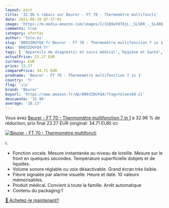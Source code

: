 ```yaml
---
layout: post
title: '32.96 % rabais sur Beurer - FT 70 - Thermomètre multifoncti'
date: 2021-08-10 07:37:01
image: 'https://m.media-amazon.com/images/I/31Q9aY078jL._SL500_._SL400_.jpg'
comments: true
category: ofertas
author: 'tole.es'
slug: 'B003ZDUYQ4-fr Beurer - FT 70 - Thermomètre multifonction 7 in 1'
sku: 'B003ZDUYQ4-fr'
tags: [ 'Appareils de diagnostic et suivi médical','Hygiène et Santé','Matériel et fournitures médicales','Thermomètres médicaux et accessoires','beurer', ]
actualPrice: 23.27 EUR
currency: EUR
price: 23.27
comparePrice: 34.71 EUR
prodname: 'Beurer - FT 70 - Thermomètre multifonction 7 in 1'
country: 'fr'
flag: '🇫🇷'
brand: 'Beurer'
buyurl: 'https://www.amazon.fr/dp/B003ZDUYQ4/?tag=tolees0d-21'
descuento: '32.96'
average: '28.13'
---
```


Vous avez [Beurer - FT 70 - Thermomètre multifonction 7 in 1](https://www.amazon.fr/dp/B003ZDUYQ4/?tag=tolees0d-21)  à  32.96 % de réduction, prix final  23.27 EUR (original: 34.71 EUR) ici:

[![Beurer - FT 70 - Thermomètre multifoncti](https://m.media-amazon.com/images/I/31Q9aY078jL._SL500_._SL400_.jpg)](https://www.amazon.fr/dp/B003ZDUYQ4/?tag=tolees0d-21)

ℹ️:

- Fonction vocale. Mesure instantanée au niveau de loreille. Mesure sur le front en quelques secondes. Température superficielle dobjets et de liquides.
- Volume sonore réglable ou voix désactivable. Grand écran très lisible.
- Fièvre signalée par alarme visuelle. Heure et date. 10 valeurs mémorisables.
- Produit médical. Convient à toute la famille. Arrêt automatique
- Contenu du packaging:1

[🛒 Achetez-le maintenant!!](https://www.amazon.fr/dp/B003ZDUYQ4/?tag=tolees0d-21)
